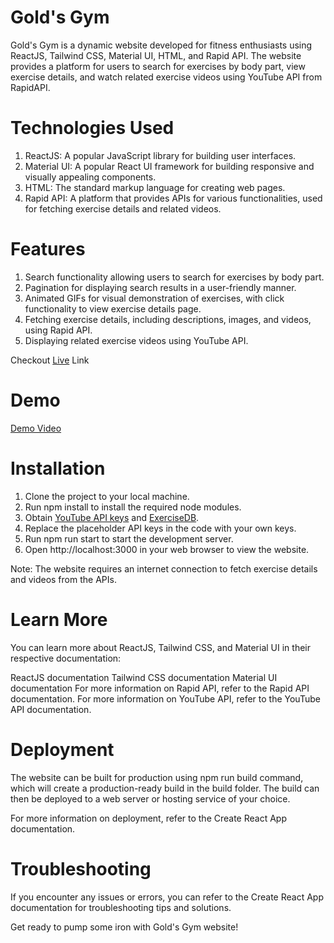 # Gold's Gym

Gold's Gym is a dynamic website developed for fitness enthusiasts using ReactJS, Tailwind CSS, Material UI, HTML, and Rapid API. The website provides a platform for users to search for exercises by body part, view exercise details, and watch related exercise videos using YouTube API from RapidAPI.

# Technologies Used
1. ReactJS: A popular JavaScript library for building user interfaces.
2. Material UI: A popular React UI framework for building responsive and visually     appealing components.
3. HTML: The standard markup language for creating web pages.
4. Rapid API: A platform that provides APIs for various functionalities, used for     fetching exercise details and related videos.

# Features
1. Search functionality allowing users to search for exercises by body part.
2. Pagination for displaying search results in a user-friendly manner.
3. Animated GIFs for visual demonstration of exercises, with click functionality to    view exercise details page.
4. Fetching exercise details, including descriptions, images, and videos, using        Rapid API.
5. Displaying related exercise videos using YouTube API.

Checkout [Live](https://golds-gym-sagar1621.netlify.app/) Link

# Demo
[Demo Video](https://drive.google.com/file/d/1GN0E0yHduLMBlxITmMjiRUrjrid-NKAU/view?usp=sharing)

# Installation
1. Clone the project to your local machine.
2. Run npm install to install the required node modules.
3. Obtain [YouTube API keys](https://rapidapi.com/h0p3rwe/api/youtube-search-and-download/) and [ExerciseDB](https://rapidapi.com/justin-WFnsXH_t6/api/exercisedb/).
4. Replace the placeholder API keys in the code with your own keys.
5. Run npm run start to start the development server.
6. Open http://localhost:3000 in your web browser to view the website.

Note: The website requires an internet connection to fetch exercise details and videos from the APIs.

# Learn More
You can learn more about ReactJS, Tailwind CSS, and Material UI in their respective documentation:

ReactJS documentation
Tailwind CSS documentation
Material UI documentation
For more information on Rapid API, refer to the Rapid API documentation.
For more information on YouTube API, refer to the YouTube API documentation.

# Deployment
The website can be built for production using npm run build command, which will create a production-ready build in the build folder. The build can then be deployed to a web server or hosting service of your choice.

For more information on deployment, refer to the Create React App documentation.

# Troubleshooting
If you encounter any issues or errors, you can refer to the Create React App documentation for troubleshooting tips and solutions.

Get ready to pump some iron with Gold's Gym website!
